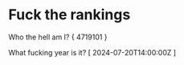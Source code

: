 # Fuck the rankings

Who the hell am I?
{ 4719101 }

What fucking year is it?
[ 2024-07-20T14:00:00Z ]
